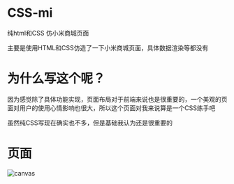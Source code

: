 # CSS-mi
纯html和CSS  仿小米商城页面

主要是使用HTML和CSS仿造了一下小米商城页面，具体数据渲染等都没有

# 为什么写这个呢？

因为感觉除了具体功能实现，页面布局对于前端来说也是很重要的，一个美观的页面对用户的使用心情影响也很大，所以这个页面对我来说算是一个CSS练手吧

虽然纯CSS写现在确实也不多，但是基础我认为还是很重要的

# 页面

![canvas](C:\Users\lishuolan\Desktop\canvas.png)
